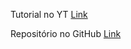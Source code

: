 Tutorial no YT
[Link](https://www.youtube.com/watch?v=P6LGqx1YCtc)

Repositório no GitHub
[Link](https://github.com/NycolasFelipe/portfolio-react-ecommerce-website)